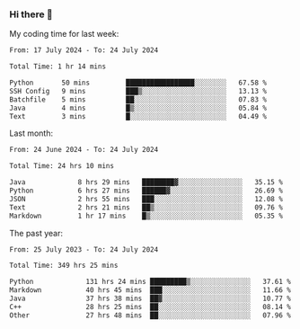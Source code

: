 ### Hi there 👋

My coding time for last week:

<!--START_SECTION:week-->

```txt
From: 17 July 2024 - To: 24 July 2024

Total Time: 1 hr 14 mins

Python       50 mins         █████████████████░░░░░░░░   67.58 %
SSH Config   9 mins          ███▒░░░░░░░░░░░░░░░░░░░░░   13.13 %
Batchfile    5 mins          ██░░░░░░░░░░░░░░░░░░░░░░░   07.83 %
Java         4 mins          █▒░░░░░░░░░░░░░░░░░░░░░░░   05.84 %
Text         3 mins          █░░░░░░░░░░░░░░░░░░░░░░░░   04.49 %
```

<!--END_SECTION:week-->

Last month:

<!--START_SECTION:month-->

```txt
From: 24 June 2024 - To: 24 July 2024

Total Time: 24 hrs 10 mins

Java             8 hrs 29 mins   ████████▓░░░░░░░░░░░░░░░░   35.15 %
Python           6 hrs 27 mins   ██████▓░░░░░░░░░░░░░░░░░░   26.69 %
JSON             2 hrs 55 mins   ███░░░░░░░░░░░░░░░░░░░░░░   12.08 %
Text             2 hrs 21 mins   ██▒░░░░░░░░░░░░░░░░░░░░░░   09.76 %
Markdown         1 hr 17 mins    █▒░░░░░░░░░░░░░░░░░░░░░░░   05.35 %
```

<!--END_SECTION:month-->

The past year:

<!--START_SECTION:year-->

```txt
From: 25 July 2023 - To: 24 July 2024

Total Time: 349 hrs 25 mins

Python             131 hrs 24 mins █████████▒░░░░░░░░░░░░░░░   37.61 %
Markdown           40 hrs 45 mins  ███░░░░░░░░░░░░░░░░░░░░░░   11.66 %
Java               37 hrs 38 mins  ██▓░░░░░░░░░░░░░░░░░░░░░░   10.77 %
C++                28 hrs 25 mins  ██░░░░░░░░░░░░░░░░░░░░░░░   08.14 %
Other              27 hrs 48 mins  ██░░░░░░░░░░░░░░░░░░░░░░░   07.96 %
```

<!--END_SECTION:year-->
